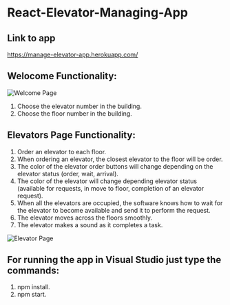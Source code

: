 # React-Elevator-Managing-App

## Link to app
https://manage-elevator-app.herokuapp.com/

## Welocome Functionality:

![Welcome Page](https://user-images.githubusercontent.com/57434735/118123013-4d016680-b3fc-11eb-9df0-96fa33db88f0.PNG)

1. Choose the elevator number in the building.
2. Choose the floor number in the building.

## Elevators Page Functionality:

1. Order an elevator to each floor.
2. When ordering an elevator, the closest elevator to the floor will be order.
3. The color of the elevator order buttons will change depending on the elevator status (order, wait, arrival).
4. The color of the elevator will change depending elevator status (available for requests, in move to floor, completion of an elevator request).
5. When all the elevators are occupied, the software knows how to wait for the elevator to become available and send it to perform the request.
6. The elevator moves across the floors smoothly.
7. The elevator makes a sound as it completes a task.

![Elevator Page](https://user-images.githubusercontent.com/57434735/118123097-6bfff880-b3fc-11eb-8b48-4c232a127335.PNG)

## For running the app in Visual Studio just type the commands:
1. npm install.
2. npm start.
